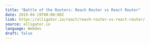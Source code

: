 ```yaml
---
title: "Battle of the Routers: Reach Router vs React Router"
date: 2019-04-19T00:00:00Z
link: https://alligator.io/react/reach-router-vs-react-router/
source: alligator.io
language: Webdev
draft: false
---
```

